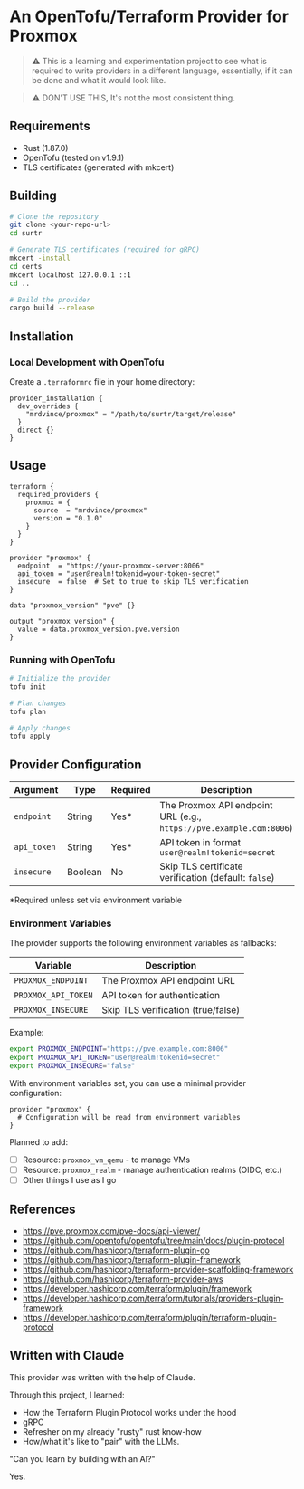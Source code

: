 # An OpenTofu/Terraform Provider for Proxmox

> ⚠️ This is a learning and experimentation project to see what is required to write providers in a different language, essentially, if it can be done and what it would look like.

> ⚠️ DON'T USE THIS, It's not the most consistent thing.

## Requirements

- Rust (1.87.0)
- OpenTofu (tested on v1.9.1)
- TLS certificates (generated with mkcert)

## Building

```bash
# Clone the repository
git clone <your-repo-url>
cd surtr

# Generate TLS certificates (required for gRPC)
mkcert -install
cd certs
mkcert localhost 127.0.0.1 ::1
cd ..

# Build the provider
cargo build --release
```

## Installation

### Local Development with OpenTofu

Create a `.terraformrc` file in your home directory:

```
provider_installation {
  dev_overrides {
    "mrdvince/proxmox" = "/path/to/surtr/target/release"
  }
  direct {}
}
```

## Usage

```
terraform {
  required_providers {
    proxmox = {
      source  = "mrdvince/proxmox"
      version = "0.1.0"
    }
  }
}

provider "proxmox" {
  endpoint  = "https://your-proxmox-server:8006"
  api_token = "user@realm!tokenid=your-token-secret"
  insecure  = false  # Set to true to skip TLS verification
}

data "proxmox_version" "pve" {}

output "proxmox_version" {
  value = data.proxmox_version.pve.version
}
```

### Running with OpenTofu

```bash
# Initialize the provider
tofu init

# Plan changes
tofu plan

# Apply changes
tofu apply
```

## Provider Configuration

| Argument | Type | Required | Description |
|----------|------|----------|-------------|
| `endpoint` | String | Yes* | The Proxmox API endpoint URL (e.g., `https://pve.example.com:8006`) |
| `api_token` | String | Yes* | API token in format `user@realm!tokenid=secret` |
| `insecure` | Boolean | No | Skip TLS certificate verification (default: `false`) |

*Required unless set via environment variable

### Environment Variables

The provider supports the following environment variables as fallbacks:

| Variable | Description |
|----------|-------------|
| `PROXMOX_ENDPOINT` | The Proxmox API endpoint URL |
| `PROXMOX_API_TOKEN` | API token for authentication |
| `PROXMOX_INSECURE` | Skip TLS verification (true/false) |

Example:
```bash
export PROXMOX_ENDPOINT="https://pve.example.com:8006"
export PROXMOX_API_TOKEN="user@realm!tokenid=secret"
export PROXMOX_INSECURE="false"
```

With environment variables set, you can use a minimal provider configuration:
```
provider "proxmox" {
  # Configuration will be read from environment variables
}
```

Planned to add:
- [ ] Resource: `proxmox_vm_qemu` - to manage VMs
- [ ] Resource: `proxmox_realm` - manage authentication realms (OIDC, etc.)
- [ ] Other things I use as I go

## References
- https://pve.proxmox.com/pve-docs/api-viewer/
- https://github.com/opentofu/opentofu/tree/main/docs/plugin-protocol
- https://github.com/hashicorp/terraform-plugin-go
- https://github.com/hashicorp/terraform-plugin-framework  
- https://github.com/hashicorp/terraform-provider-scaffolding-framework
- https://github.com/hashicorp/terraform-provider-aws
- https://developer.hashicorp.com/terraform/plugin/framework
- https://developer.hashicorp.com/terraform/tutorials/providers-plugin-framework
- https://developer.hashicorp.com/terraform/plugin/terraform-plugin-protocol


## Written with Claude

This provider was written with the help of Claude.

Through this project, I learned:
- How the Terraform Plugin Protocol works under the hood
- gRPC
- Refresher on my already "rusty" rust know-how
- How/what it's like to "pair" with the LLMs.

"Can you learn by building with an AI?"

Yes.
